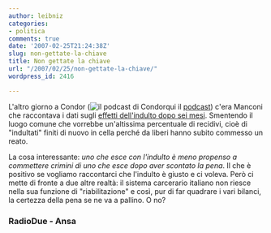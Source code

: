 ```yaml
---
author: leibniz
categories:
- politica
comments: true
date: '2007-02-25T21:24:38Z'
slug: non-gettate-la-chiave
title: Non gettate la chiave
url: "/2007/02/25/non-gettate-la-chiave/"
wordpress_id: 2416

---
```

L'altro giorno a Condor (![il podcast di Condor](https://www.antwerpenblogt.be/podcast/wp-content/themes/antwerpenblogt/images/pcast.gif)qui il [podcast](https://www.radio.rai.it/radio2/podcast/rssradio2.jsp?id=911)) c'era Manconi che raccontava i dati sugli [effetti dell'indulto dopo sei mesi](https://www.ansa.it/opencms/export/site/notizie/rubriche/altrenotizie/visualizza_new.html_2106541760.html). Smentendo il luogo comune che vorrebbe un'altissima percentuale di recidivi, cioè di "indultati" finiti di nuovo in cella perché da liberi hanno subito commesso un reato.

La cosa interessante: _uno che esce con l'indulto è meno propenso a commettere crimini di uno che esce dopo aver scontato la pena_. Il che è positivo se vogliamo raccontarci che l'indulto è giusto e ci voleva. Però ci mette di fronte a due altre realtà: il sistema carcerario italiano non riesce  nella sua funzione di "riabilitazione" e così, pur di far quadrare i vari bilanci, la certezza della pena se ne va a pallino. O no?


### RadioDue - Ansa
